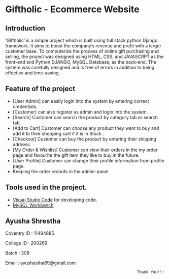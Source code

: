 # Giftholic - Ecommerce Website

## Introduction
‘Giftholic’ is a simple project which is built using full stack python Django framework. It aims to boost the company’s revenue and profit with a larger customer base.
To computerize the process of online gift purchasing and selling, the project was designed using HTML, CSS, and JAVASCRPT as the front-end and 
Python DJANGO, MySQL Database, as the back-end. The system was carefully designed and is free of errors in addition to being effective and time-saving.

## Feature of the project
* [User Admin] can easily login into the system by entering correct credentials.
* [Customer] can also register as admin and login into the system.
* [Search] Customer can search the product by category tab or search tab.
* [Add to Cart] Customer can choose any product they want to buy and add it to their shopping cart if it is in Stock .
* [Checkout] Customer can buy the product by entering their shipping address.
* [My Order & Wishlist] Customer can view their orders in the my order page and favourite the gift item they like to buy in the future.
* [User Profile] Customer can change their profile information from profile page.
* Keeping the order records in the admin-panel.

## Tools used in the project.
* [Visual Studio Code](https:https://code.visualstudio.com/) for developing code.
* [MySQL Workbench](https://www.mysql.com/products/workbench/) 

## Ayusha Shrestha
Coventry ID : 11494885

College ID : 200269

Batch : 30B

Email : ayushastha69@gmail.com
  
                                                              Thank You!!!
